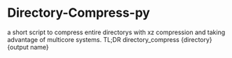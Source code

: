 # Directory-Compress-py
a short script to compress entire directorys with xz compression and taking advantage of multicore systems.
TL;DR
directory_compress {directory} {output name}
